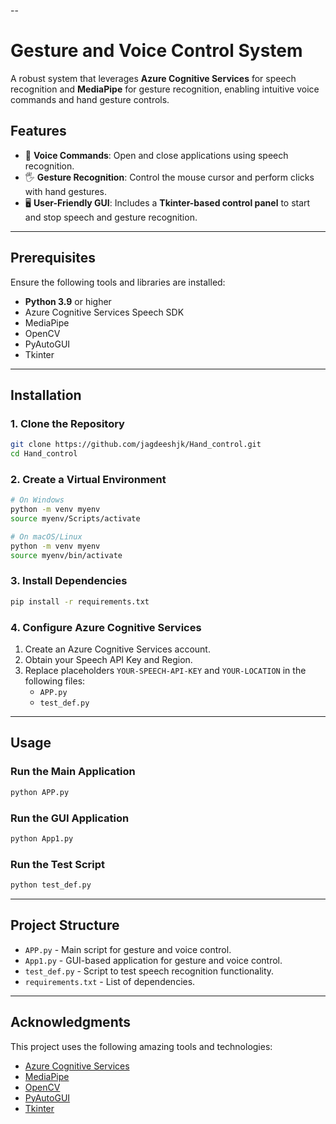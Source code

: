 --

# Gesture and Voice Control System  

A robust system that leverages **Azure Cognitive Services** for speech recognition and **MediaPipe** for gesture recognition, enabling intuitive voice commands and hand gesture controls.  

## Features  

- 🎤 **Voice Commands**: Open and close applications using speech recognition.  
- 🖐️ **Gesture Recognition**: Control the mouse cursor and perform clicks with hand gestures.  
- 🖥️ **User-Friendly GUI**: Includes a **Tkinter-based control panel** to start and stop speech and gesture recognition.  

---

## Prerequisites  

Ensure the following tools and libraries are installed:  
- **Python 3.9** or higher  
- Azure Cognitive Services Speech SDK  
- MediaPipe  
- OpenCV  
- PyAutoGUI  
- Tkinter  

---

## Installation  

### 1. Clone the Repository  
```bash  
git clone https://github.com/jagdeeshjk/Hand_control.git 
cd Hand_control  
```  

### 2. Create a Virtual Environment  
```bash  
# On Windows  
python -m venv myenv  
source myenv/Scripts/activate  

# On macOS/Linux  
python -m venv myenv  
source myenv/bin/activate  
```  

### 3. Install Dependencies  
```bash  
pip install -r requirements.txt  
```  

### 4. Configure Azure Cognitive Services  
1. Create an Azure Cognitive Services account.  
2. Obtain your Speech API Key and Region.  
3. Replace placeholders `YOUR-SPEECH-API-KEY` and `YOUR-LOCATION` in the following files:  
   - `APP.py`  
   - `test_def.py`  

---

## Usage  

### Run the Main Application  
```bash  
python APP.py  
```  

### Run the GUI Application  
```bash  
python App1.py  
```  

### Run the Test Script  
```bash  
python test_def.py  
```  

---

## Project Structure  

- `APP.py` - Main script for gesture and voice control.  
- `App1.py` - GUI-based application for gesture and voice control.  
- `test_def.py` - Script to test speech recognition functionality.  
- `requirements.txt` - List of dependencies.  

---

## Acknowledgments  

This project uses the following amazing tools and technologies:  
- [Azure Cognitive Services](https://azure.microsoft.com/en-us/services/cognitive-services/)  
- [MediaPipe](https://mediapipe.dev/)  
- [OpenCV](https://opencv.org/)  
- [PyAutoGUI](https://pyautogui.readthedocs.io/en/latest/)  
- [Tkinter](https://docs.python.org/3/library/tkinter.html)  

